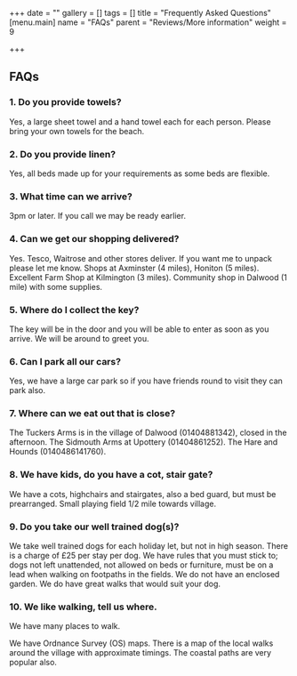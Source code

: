 +++
date = ""
gallery = []
tags = []
title = "Frequently Asked Questions"
[menu.main]
name = "FAQs"
parent = "Reviews/More information"
weight = 9

+++
## FAQs

### 1. Do you provide towels?

Yes, a large sheet towel and a hand towel each for each person. Please bring your own towels for the beach.

### 2. Do you provide linen?

Yes, all beds made up for your requirements as some beds are flexible.

### 3. What time can we arrive?

3pm or later. If you call we may be ready earlier.

### 4. Can we get our shopping delivered?

Yes. Tesco, Waitrose and other stores deliver. If you want me to unpack please let me know.  Shops at Axminster (4 miles), Honiton (5 miles). Excellent Farm Shop at Kilmington (3 miles). Community shop in Dalwood (1 mile) with some supplies.

### 5. Where do I collect the key?

The key will be in the door and you will be able to enter as soon as you arrive. We will be around to greet you.

### 6. Can I park all our cars?

Yes, we have a large car park so if you have friends round to visit they can park also.

### 7. Where can we eat out that is close?

The Tuckers Arms is in the village of Dalwood (01404881342), closed in the afternoon. The Sidmouth Arms at Upottery (01404861252). The Hare and Hounds (0140486141760).

### 8. We have kids, do you have a cot, stair gate?

We have a cots, highchairs and stairgates, also a bed guard, but must be prearranged. Small playing field 1/2 mile towards village.

### 9. Do you take our well trained dog(s)?

We take well trained dogs for each holiday let, but not in high season. There is a charge of £25 per stay per dog. We have rules that you must stick to; dogs not left unattended, not allowed on beds or furniture, must be on a lead when walking on footpaths in the fields. We do not have an enclosed garden. We do have great walks that would suit your dog.

### 10. We like walking, tell us where.

We have many places to walk.

We have Ordnance Survey (OS) maps. There is a map of the local walks around the village with approximate timings. The coastal paths are very popular also.
